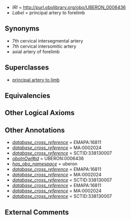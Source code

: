  * *IRI* = http://purl.obolibrary.org/obo/UBERON_0006436
 * *Label* = principal artery to forelimb

## Synonyms

 * 7th cervical intersegmental artery
 * 7th cervical intersomitic artery
 * axial artery of forelimb

## Superclasses

 * [principal artery to limb](../../UBERON/18/UBERON_0007718.md)

## Equivalencies


## Other Logical Axioms


## Other Annotations

 * *[database_cross_reference](../../ef/oboInOwl#hasDbXref.md)* = EMAPA:16811
 * *[database_cross_reference](../../ef/oboInOwl#hasDbXref.md)* = MA:0002024
 * *[database_cross_reference](../../ef/oboInOwl#hasDbXref.md)* = SCTID:338130007
 * *[oboInOwl#id](../../id/oboInOwl#id.md)* = UBERON:0006436
 * *[has_obo_namespace](../../ce/oboInOwl#hasOBONamespace.md)* = uberon
 * *[database_cross_reference](../../ef/oboInOwl#hasDbXref.md)* = EMAPA:16811
 * *[database_cross_reference](../../ef/oboInOwl#hasDbXref.md)* = MA:0002024
 * *[database_cross_reference](../../ef/oboInOwl#hasDbXref.md)* = SCTID:338130007
 * *[database_cross_reference](../../ef/oboInOwl#hasDbXref.md)* = EMAPA:16811
 * *[database_cross_reference](../../ef/oboInOwl#hasDbXref.md)* = MA:0002024
 * *[database_cross_reference](../../ef/oboInOwl#hasDbXref.md)* = SCTID:338130007

## External Comments

